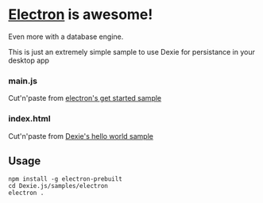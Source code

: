 # [Electron](http://electron.atom.io) is awesome!
Even more with a database engine.

This is just an extremely simple sample to use Dexie for persistance in your desktop app

### main.js

Cut'n'paste from [electron's get started sample](https://github.com/electron/electron/blob/master/docs/tutorial/quick-start.md#write-your-first-electron-app)

### index.html

Cut'n'paste from [Dexie's hello world sample](https://github.com/dfahlander/Dexie.js/blob/master/README.md#hello-world)


## Usage
```
npm install -g electron-prebuilt
cd Dexie.js/samples/electron
electron .
```
